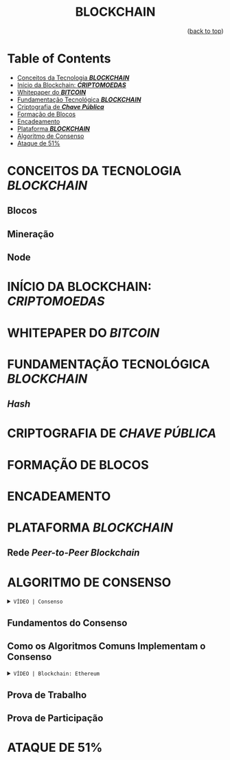 <div name="readme-top">
    <h1 align=center>BLOCKCHAIN</h1>
</div>

<p align="right">(<a href="#readme-top">back to top</a>)</p>

# Table of Contents
- [Conceitos da Tecnologia ***BLOCKCHAIN***](#conceitos-da-tecnologia-blockchain)
- [Início da Blockchain: ***CRIPTOMOEDAS***](#início-da-blockchain-criptomoedas)
- [Whitepaper do ***BITCOIN***](#whitepaper-do-bitcoin)
- [Fundamentação Tecnológica ***BLOCKCHAIN***](#fundamentação-tecnológica-blockchain)
- [Criptografia de ***Chave Pública***](#criptografia-de-chave-pública)
- [Formação de Blocos](#formação-de-blocos)
- [Encadeamento](#encadeamento)
- [Plataforma ***BLOCKCHAIN***](#plataforma-blockchain)
- [Algoritmo de Consenso](#algoritmo-de-consenso)
- [Ataque de 51%](#ataque-de-51)

# CONCEITOS DA TECNOLOGIA *BLOCKCHAIN*

## Blocos

## Mineração

## Node

# INÍCIO DA BLOCKCHAIN: *CRIPTOMOEDAS*

# WHITEPAPER DO *BITCOIN*

# FUNDAMENTAÇÃO TECNOLÓGICA *BLOCKCHAIN*

## *Hash*

# CRIPTOGRAFIA DE *CHAVE PÚBLICA*

# FORMAÇÃO DE BLOCOS

# ENCADEAMENTO

# PLATAFORMA *BLOCKCHAIN*

## Rede *Peer-to-Peer Blockchain*

# ALGORITMO DE CONSENSO

<details close>
    <summary><code>VÍDEO | Consenso</code></summary>



</details>

## Fundamentos do Consenso

## Como os Algoritmos Comuns Implementam o Consenso

<details close>
    <summary><code>VÍDEO | Blockchain: Ethereum</code></summary>



</details>

## Prova de Trabalho

## Prova de Participação

# ATAQUE DE 51%